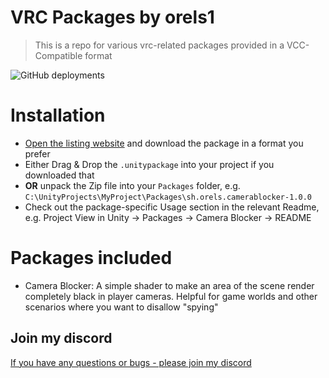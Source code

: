 # VRC Packages by orels1

> This is a repo for various vrc-related packages provided in a VCC-Compatible format

![GitHub deployments](https://img.shields.io/github/deployments/orels1/orels-vrc-packages/github-pages?label=Generate%20Listing)

# Installation

- [Open the listing website](https://orels1.github.io/orels-vrc-packages/) and download the package in a format you prefer
- Either Drag & Drop the `.unitypackage` into your project if you downloaded that
- **OR** unpack the Zip file into your `Packages` folder, e.g. `C:\UnityProjects\MyProject\Packages\sh.orels.camerablocker-1.0.0`
- Check out the package-specific Usage section in the relevant Readme, e.g. Project View in Unity -> Packages -> Camera Blocker -> README

# Packages included

- Camera Blocker: A simple shader to make an area of the scene render completely black in player cameras. Helpful for game worlds and other scenarios where you want to disallow "spying"

## Join my discord

[If you have any questions or bugs - please join my discord](https://discord.gg/orels1)